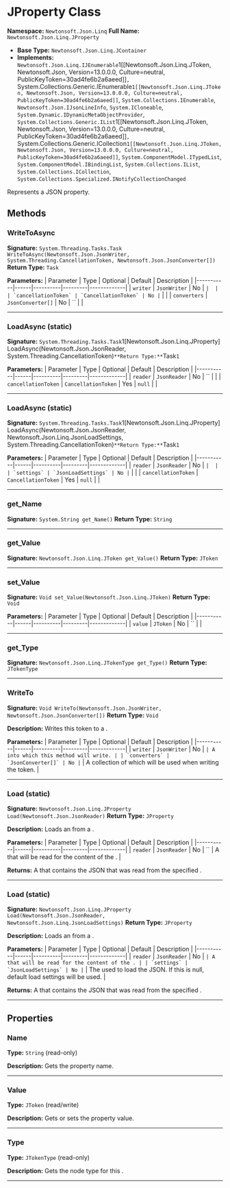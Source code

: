 # JProperty Class

**Namespace:** `Newtonsoft.Json.Linq`
**Full Name:** `Newtonsoft.Json.Linq.JProperty`
- **Base Type:** `Newtonsoft.Json.Linq.JContainer`
- **Implements:** `Newtonsoft.Json.Linq.IJEnumerable`1[[Newtonsoft.Json.Linq.JToken, Newtonsoft.Json, Version=13.0.0.0, Culture=neutral, PublicKeyToken=30ad4fe6b2a6aeed]]`, `System.Collections.Generic.IEnumerable`1[[Newtonsoft.Json.Linq.JToken, Newtonsoft.Json, Version=13.0.0.0, Culture=neutral, PublicKeyToken=30ad4fe6b2a6aeed]]`, `System.Collections.IEnumerable`, `Newtonsoft.Json.IJsonLineInfo`, `System.ICloneable`, `System.Dynamic.IDynamicMetaObjectProvider`, `System.Collections.Generic.IList`1[[Newtonsoft.Json.Linq.JToken, Newtonsoft.Json, Version=13.0.0.0, Culture=neutral, PublicKeyToken=30ad4fe6b2a6aeed]]`, `System.Collections.Generic.ICollection`1[[Newtonsoft.Json.Linq.JToken, Newtonsoft.Json, Version=13.0.0.0, Culture=neutral, PublicKeyToken=30ad4fe6b2a6aeed]]`, `System.ComponentModel.ITypedList`, `System.ComponentModel.IBindingList`, `System.Collections.IList`, `System.Collections.ICollection`, `System.Collections.Specialized.INotifyCollectionChanged`

Represents a JSON property.

## Methods

### WriteToAsync

**Signature:** `System.Threading.Tasks.Task WriteToAsync(Newtonsoft.Json.JsonWriter, System.Threading.CancellationToken, Newtonsoft.Json.JsonConverter[])`
**Return Type:** `Task`

**Parameters:**
| Parameter | Type | Optional | Default | Description |
|-----------|------|----------|---------|-------------|
| `writer` | `JsonWriter` | No | `` |  |
| `cancellationToken` | `CancellationToken` | No | `` |  |
| `converters` | `JsonConverter[]` | No | `` |  |

---

### LoadAsync (static)

**Signature:** `System.Threading.Tasks.Task`1[Newtonsoft.Json.Linq.JProperty] LoadAsync(Newtonsoft.Json.JsonReader, System.Threading.CancellationToken)`
**Return Type:** `Task`1`

**Parameters:**
| Parameter | Type | Optional | Default | Description |
|-----------|------|----------|---------|-------------|
| `reader` | `JsonReader` | No | `` |  |
| `cancellationToken` | `CancellationToken` | Yes | `null` |  |

---

### LoadAsync (static)

**Signature:** `System.Threading.Tasks.Task`1[Newtonsoft.Json.Linq.JProperty] LoadAsync(Newtonsoft.Json.JsonReader, Newtonsoft.Json.Linq.JsonLoadSettings, System.Threading.CancellationToken)`
**Return Type:** `Task`1`

**Parameters:**
| Parameter | Type | Optional | Default | Description |
|-----------|------|----------|---------|-------------|
| `reader` | `JsonReader` | No | `` |  |
| `settings` | `JsonLoadSettings` | No | `` |  |
| `cancellationToken` | `CancellationToken` | Yes | `null` |  |

---

### get_Name

**Signature:** `System.String get_Name()`
**Return Type:** `String`

---

### get_Value

**Signature:** `Newtonsoft.Json.Linq.JToken get_Value()`
**Return Type:** `JToken`

---

### set_Value

**Signature:** `Void set_Value(Newtonsoft.Json.Linq.JToken)`
**Return Type:** `Void`

**Parameters:**
| Parameter | Type | Optional | Default | Description |
|-----------|------|----------|---------|-------------|
| `value` | `JToken` | No | `` |  |

---

### get_Type

**Signature:** `Newtonsoft.Json.Linq.JTokenType get_Type()`
**Return Type:** `JTokenType`

---

### WriteTo

**Signature:** `Void WriteTo(Newtonsoft.Json.JsonWriter, Newtonsoft.Json.JsonConverter[])`
**Return Type:** `Void`

**Description:** Writes this token to a .

**Parameters:**
| Parameter | Type | Optional | Default | Description |
|-----------|------|----------|---------|-------------|
| `writer` | `JsonWriter` | No | `` | A  into which this method will write. |
| `converters` | `JsonConverter[]` | No | `` | A collection of  which will be used when writing the token. |

---

### Load (static)

**Signature:** `Newtonsoft.Json.Linq.JProperty Load(Newtonsoft.Json.JsonReader)`
**Return Type:** `JProperty`

**Description:** Loads an  from a .

**Parameters:**
| Parameter | Type | Optional | Default | Description |
|-----------|------|----------|---------|-------------|
| `reader` | `JsonReader` | No | `` | A  that will be read for the content of the . |

**Returns:** A  that contains the JSON that was read from the specified .

---

### Load (static)

**Signature:** `Newtonsoft.Json.Linq.JProperty Load(Newtonsoft.Json.JsonReader, Newtonsoft.Json.Linq.JsonLoadSettings)`
**Return Type:** `JProperty`

**Description:** Loads an  from a .

**Parameters:**
| Parameter | Type | Optional | Default | Description |
|-----------|------|----------|---------|-------------|
| `reader` | `JsonReader` | No | `` | A  that will be read for the content of the . |
| `settings` | `JsonLoadSettings` | No | `` | The  used to load the JSON.
            If this is null, default load settings will be used. |

**Returns:** A  that contains the JSON that was read from the specified .

---

## Properties

### Name

**Type:** `String` (read-only)

**Description:** Gets the property name.

---

### Value

**Type:** `JToken` (read/write)

**Description:** Gets or sets the property value.

---

### Type

**Type:** `JTokenType` (read-only)

**Description:** Gets the node type for this .

---